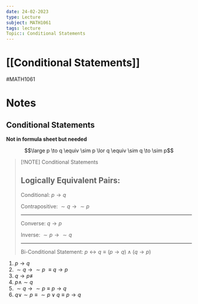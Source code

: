 ```yaml
---
date: 24-02-2023
type: Lecture
subject: MATH1061
tags: lecture
Topic:: Conditional Statements
---
```

# [[Conditional Statements]]
#MATH1061
# Notes

## Conditional Statements

**Not in formula sheet but needed**

$$\large p \to q \equiv \sim p \lor q \equiv \sim q \to \sim p$$



> [!NOTE] Conditional Statements
> 
> Logically Equivalent Pairs:
> ---
> Conditional: $p \to q$
> 
> Contrapositive: $\sim q \to \sim p$
> 
> ---
> 
> Converse: $q \to p$ 
> 
> Inverse: $\sim p \to \sim q$
> 
> ---
> 
> Bi-Conditional Statement: $p \leftrightarrow q \equiv (p \to q) \land (q \to p)$
> 

1. $p\to q$
2. $\sim q\to \sim p$ $\equiv q \to p$
3. $q \to p \not\equiv$
4. $p \land \sim q$
5. $\sim q \to \sim p \equiv p \to q$
6.  $q \lor \sim p \equiv \sim p \lor q \equiv p \to q$

